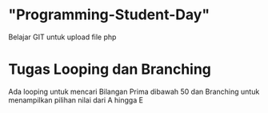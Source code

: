 # "Programming-Student-Day"
Belajar GIT untuk upload file php

# Tugas Looping dan Branching
Ada looping untuk mencari Bilangan Prima dibawah 50 dan Branching untuk menampilkan pilihan nilai dari A hingga E